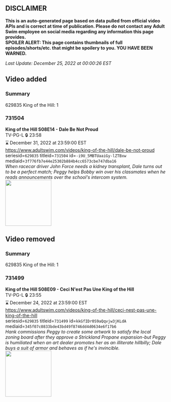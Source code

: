 ## DISCLAIMER
**This is an auto-generated page based on data pulled from official video APIs and is correct at time of publication. Please do not contact any Adult Swim employee on social media regarding any information this page provides.**  
**SPOILER ALERT: This page contains thumbnails of full episodes/shorts/etc. that might be spoilery to you. YOU HAVE BEEN WARNED.**  

_Last Update: December 25, 2022 at 00:00:26 EST_
## Video added
### Summary
629835 King of the Hill: 1  
### 731504
**King of the Hill S08E14 - Dale Be Not Proud**  
TV-PG-L 🔒 23:58  
⌛ December 31, 2022 at 23:59:00 EST  
https://www.adultswim.com/videos/king-of-the-hill/dale-be-not-proud  
seriesid=`629835` titleid=`731504` id=`-i9U_5MBTUaaiGy-lZTBxw` mediaid=`3f776fb7e44e25302b884b4cc6573cbe747dba16`  
_When racecar driver John Force needs a kidney transplant, Dale turns out to be a perfect match; Peggy helps Bobby win over his classmates when he reads announcements over the school's intercom system._  
<a href="https://media.cdn.adultswim.com/uploads/20220216/thumbnails/2_222161356119-KingOfTheHill_811_DaleBeNotProud.png"><img src="https://media.cdn.adultswim.com/uploads/20220216/thumbnails/2_222161356119-KingOfTheHill_811_DaleBeNotProud.png" height="144px" /></a>
## Video removed
### Summary
629835 King of the Hill: 1  
### 731499
**King of the Hill S08E09 - Ceci N'est Pas Une King of the Hill**  
TV-PG-L 🔒 23:55  
⌛ December 24, 2022 at 23:59:00 EST  
https://www.adultswim.com/videos/king-of-the-hill/ceci-nest-pas-une-king-of-the-hill  
seriesid=`629835` titleid=`731499` id=`kkGfIDr0S9aQqvjw3jKLdA` mediaid=`345f07c0833bde43bd49f8746dd4d0634e6f17b6`  
_Hank commissions Peggy to create some artwork to satisfy the local zoning board after they approve a Strickland Propane expansion-but Peggy is humiliated when an art dealer promotes her as an illiterate hillbilly; Dale buys a suit of armor and behaves as if he's invincible._  
<a href="https://i.cdn.turner.com/adultswim/big/image-upload/thumbnails/thumb-2_image-15203539370363.jpg"><img src="https://i.cdn.turner.com/adultswim/big/image-upload/thumbnails/thumb-2_image-15203539370363.jpg" height="144px" /></a>
